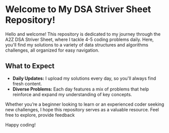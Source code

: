 
<h1>Welcome to My DSA Striver Sheet Repository!</h1>
    <p>Hello and welcome! This repository is dedicated to my journey through the A2Z DSA Striver Sheet, where I tackle 4-5 coding problems daily. Here, you'll find my solutions to a variety of data structures and algorithms challenges, all organized for easy navigation.</p>

  <h2>What to Expect</h2>
    <ul>
        <li><strong>Daily Updates:</strong> I upload my solutions every day, so you'll always find fresh content.</li>
        <li><strong>Diverse Problems:</strong> Each day features a mix of problems that help reinforce and expand my understanding of key concepts.</li>
        
  </ul>

  <p>Whether you’re a beginner looking to learn or an experienced coder seeking new challenges, I hope this repository serves as a valuable resource. Feel free to explore, provide feedback</p>

  <p>Happy coding!</p>
